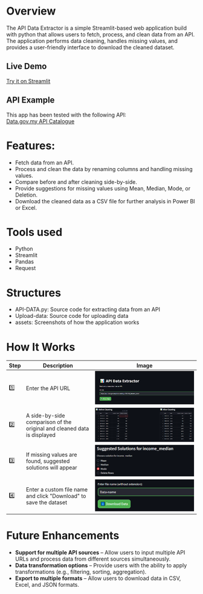 # Overview
The API Data Extractor is a simple Streamlit-based web application build with python that allows users to fetch, process, and clean data from an API. The application performs data cleaning, handles missing values, and provides a user-friendly interface to download the cleaned dataset.

## Live Demo  
[Try it on Streamlit](https://api-data-extraction.streamlit.app/)  

## API Example  
This app has been tested with the following API:  
[Data.gov.my API Catalogue](https://data.gov.my/data-catalogue)

# Features:
- Fetch data from an API.
- Process and clean the data by renaming columns and handling missing values.
- Compare before and after cleaning side-by-side.
- Provide suggestions for missing values using Mean, Median, Mode, or Deletion.
- Download the cleaned data as a CSV file for further analysis in Power BI or Excel.

# Tools used
- Python
- Streamlit
- Pandas
- Request

# Structures
- API-DATA.py: Source code for extracting data from an API
- Upload-data: Source code for uploading data
- assets: Screenshots of how the application works

# How It Works

| Step | Description | Image |
|------|------------|-------|
| 1️⃣ | Enter the API URL | ![Step 1](assets/Fetch-API.png) |
| 2️⃣ | A side-by-side comparison of the original and cleaned data is displayed | ![Step 2](assets/before-vs-after.png) |
| 3️⃣ | If missing values are found, suggested solutions will appear | ![Step 3](assets/Solutions.png) |
| 4️⃣ | Enter a custom file name and click "Download" to save the dataset | ![Step 4](assets/Save-file-csv.png) |

# Future Enhancements  
- **Support for multiple API sources** – Allow users to input multiple API URLs and process data from different sources simultaneously.
- **Data transformation options** – Provide users with the ability to apply transformations (e.g., filtering, sorting, aggregation).
- **Export to multiple formats** – Allow users to download data in CSV, Excel, and JSON formats.   


